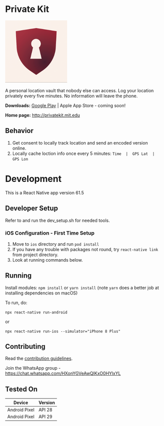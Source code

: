 # Private Kit

<img src="./assets/ShieldKeyHold512x512.png" data-canonical-src="./assets/ShieldKeyHold512x512.png" width="200" height="200" />

A personal location vault that nobody else can access. Log your location privately every five minutes. No information will leave the phone.

**Downloads:** [Google Play](https://play.google.com/store/apps/details?id=edu.mit.privatekit) | Apple App Store - coming soon!

**Home page:** http://privatekit.mit.edu


## Behavior

1. Get consent to locally track location and send an encoded version online.
2. Locally cache loction info once every 5 minutes: ```	Time  |  GPS Lat  |  GPS Lon ```

# Development

This is a React Native app version 61.5

## Developer Setup

Refer to and run the dev_setup.sh for needed tools.

### iOS Configuration - First Time Setup

1. Move to `ios` directory and run `pod install`
2. If you have any trouble with packages not round, try `react-native link` from project directory.
3. Look at running commands below.

## Running

Install modules:
```npm install``` or ```yarn install``` (note ```yarn``` does a better job at installing dependencies on macOS)

To run, do:
```
npx react-native run-android
```
or
```
npx react-native run-ios --simulator="iPhone 8 Plus"
```

## Contributing

Read the [contribution guidelines](./.github/CONTRIBUTING.md).

Join the WhatsApp group - https://chat.whatsapp.com/HXonYGVeAwQIKxO0HYlxYL

## Tested On

| Device | Version |
| ------------- | ------------- |
| Android Pixel | API 28  |
| Android Pixel | API 29  |


